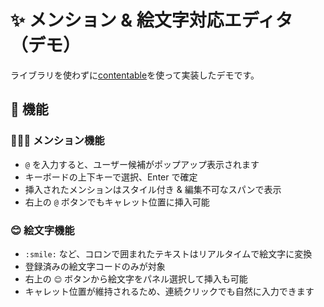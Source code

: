 # ✨ メンション & 絵文字対応エディタ（デモ）

ライブラリを使わずに[contentable](https://developer.mozilla.org/en-US/docs/Web/HTML/Global_attributes/contenteditable)を使って実装したデモです。


## 🚀 機能

### 🧑‍🤝‍🧑 メンション機能

- `@` を入力すると、ユーザー候補がポップアップ表示されます
- キーボードの上下キーで選択、Enter で確定
- 挿入されたメンションはスタイル付き & 編集不可なスパンで表示
- 右上の `@` ボタンでもキャレット位置に挿入可能

### 😊 絵文字機能

- `:smile:` など、コロンで囲まれたテキストはリアルタイムで絵文字に変換
- 登録済みの絵文字コードのみが対象
- 右上の `😊` ボタンから絵文字をパネル選択して挿入も可能
- キャレット位置が維持されるため、連続クリックでも自然に入力できます
